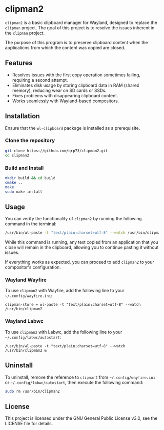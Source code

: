 # clipman2

`clipman2` is a basic clipboard manager for Wayland, designed to replace the `clipman` project. The goal of this project is to resolve the issues inherent in the `clipman` project.

The purpose of this program is to preserve clipboard content when the applications from which the content was copied are closed.

## Features
- Resolves issues with the first copy operation sometimes failing, requiring a second attempt.
- Eliminates disk usage by storing clipboard data in RAM (shared memory), reducing wear on SD cards or SSDs.
- Fixes problems with disappearing clipboard content.
- Works seamlessly with Wayland-based compositors.


## Installation

Ensure that the `wl-clipboard` package is installed as a prerequisite.

### Clone the repository
```bash
git clone https://github.com/qrp73/clipman2.git
cd clipman2
```

### Build and Install
```bash
mkdir build && cd build
cmake ..
make
sudo make install
```


## Usage

You can verify the functionality of `clipman2` by running the following command in the terminal:

```bash
/usr/bin/wl-paste -t "text/plain;charset=utf-8" --watch /usr/bin/clipman2
```
While this command is running, any text copied from an application that you close will remain in the clipboard, allowing you to continue pasting it without issues. 

If everything works as expected, you can proceed to add `clipman2` to your compositor's configuration.

### Wayland Wayfire

To use `clipman2` with Wayfire, add the following line to your `~/.config/wayfire.ini`:
```
clipman-store = wl-paste -t "text/plain;charset=utf-8" --watch /usr/bin/clipman2
```

### Wayland Labwc

To use `clipman2` with Labwc, add the following line to your `~/.config/labwc/autostart`:
```
/usr/bin/wl-paste -t "text/plain;charset=utf-8" --watch /usr/bin/clipman2 &
```


## Uninstall

To uninstall, remove the reference to `clipman2` from `~/.config/wayfire.ini` or `~/.config/labwc/autostart`, then execute the following command:

```bash
sudo rm /usr/bin/clipman2
```


## License

This project is licensed under the GNU General Public License v3.0, see the LICENSE file for details.
